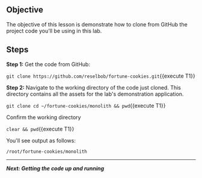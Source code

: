 ## Objective
The objective of this lesson is demonstrate how to clone from GitHub the project code you'll be using in this lab.

## Steps

**Step 1:** Get the code from GitHub:

`git clone https://github.com/reselbob/fortune-cookies.git`{{execute T1}}

**Step 2:** Navigate to the working directory of the code just cloned. This directory contains all the assets for the lab's demonstration application.

`git clone cd ~/fortune-cookies/monolith && pwd`{{execute T1}}

Confirm the working directory

`clear && pwd`{{execute T1}}

You'll see output as follows:

`/root/fortune-cookies/monolith`

---

***Next: Getting the code up and running***